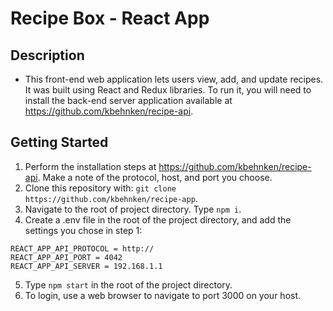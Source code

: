 # Recipe Box - React App

## Description

- This front-end web application lets users view, add, and update recipes. It was built using React and Redux libraries. To run it, you will need to install the back-end server application available at https://github.com/kbehnken/recipe-api.

## Getting Started

1. Perform the installation steps at https://github.com/kbehnken/recipe-api. Make a note of the protocol, host, and port you choose.
2. Clone this repository with: `git clone https://github.com/kbehnken/recipe-app`.
3. Navigate to the root of project directory. Type `npm i`.
4. Create a .env file in the root of the project directory, and add the settings you chose in step 1:
```
REACT_APP_API_PROTOCOL = http://
REACT_APP_API_PORT = 4042
REACT_APP_API_SERVER = 192.168.1.1
```
5. Type `npm start` in the root of the project directory.
6. To login, use a web browser to navigate to port 3000 on your host.
